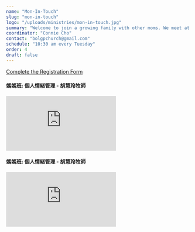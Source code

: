 ```yaml
---
name: "Mon-In-Touch"
slug: "mon-in-touch"
logo: "/uploads/ministries/mon-in-touch.jpg"
summary: "Welcome to join a growing family with other moms. We meet at 10:30 am every Tuesday. Our class president is Connie Cho."
coordinator: "Connie Cho"
contact: "bolgpchurch@gmail.com"
schedule: "10:30 am every Tuesday"
order: 4
draft: false
---
```


<a href="https://docs.google.com/forms/d/e/1FAIpQLSe5ri-j40LZqN89jSV7IzuXjLcqzv3tDSV0FEWC4WLQvH7lWw/viewform" target="_blank" rel="noopener noreferrer">
  Complete the Registration Form
</a>

<!-- Video 1: 媽媽班: 個人情緒管理 - 胡慧玲牧師 -->
<div class="mb-8 text-left">
  <h4 class="text-lg font-bold mb-2">媽媽班: 個人情緒管理 - 胡慧玲牧師</h4>
  <div class="w-full max-w-4xl mb-8">
    <iframe
      src="https://player.vimeo.com/video/244096084"
      frameborder="0"
      allow="autoplay; fullscreen; picture-in-picture"
      allowfullscreen
      class="w-full h-[600px]"
    ></iframe>
  </div>
</div>

<!-- Video 2: 媽媽班: 個人情緒管理 - 胡慧玲牧師 -->
<div class="mb-8 text-left">
  <h4 class="text-lg font-bold mb-2">媽媽班: 個人情緒管理 - 胡慧玲牧師</h4>
  <div class="w-full max-w-4xl mb-8">
    <iframe
      src="https://player.vimeo.com/video/257008801"
      frameborder="0"
      allow="autoplay; fullscreen; picture-in-picture"
      allowfullscreen
      class="w-full h-[600px]"
    ></iframe>
  </div>
</div>